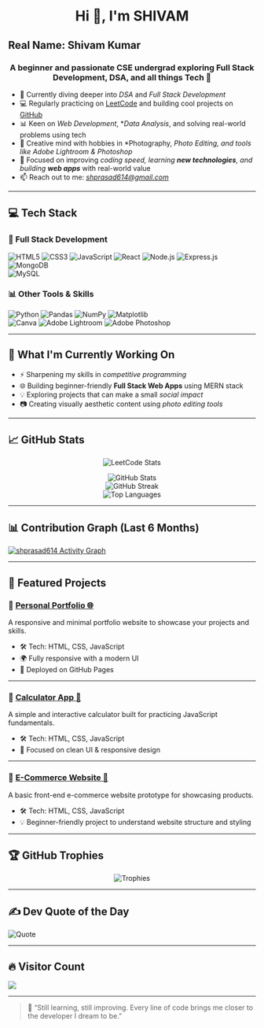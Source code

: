 <h1 align="center">Hi 👋, I'm SHIVAM</h1>
<h2>Real Name: Shivam Kumar</h2>
<h3 align="center">A beginner and passionate CSE undergrad exploring Full Stack Development, DSA, and all things Tech 🚀</h3>

- 🌱 Currently diving deeper into *DSA* and *Full Stack Development*
- 💻 Regularly practicing on [LeetCode](https://leetcode.com/u/shprasad614) and building cool projects on [GitHub](https://github.com/shprasad614)
- 📊 Keen on *Web Development*, **Data Analysis*, and solving real-world problems using tech
- 🎨 Creative mind with hobbies in *Photography, **Photo Editing*, and tools like Adobe Lightroom & Photoshop*
- 🔭 Focused on improving *coding speed, learning **new technologies**, and building **web apps*** with real-world value
- 📫 Reach out to me: *shprasad614@gmail.com*

---

## 💻 Tech Stack

### 🚀 Full Stack Development
![HTML5](https://img.shields.io/badge/html5-%23E34F26.svg?style=for-the-badge&logo=html5&logoColor=white) 
![CSS3](https://img.shields.io/badge/css3-%231572B6.svg?style=for-the-badge&logo=css3&logoColor=white) 
![JavaScript](https://img.shields.io/badge/javascript-%23F7DF1E.svg?style=for-the-badge&logo=javascript&logoColor=black) 
![React](https://img.shields.io/badge/react-%2320232a.svg?style=for-the-badge&logo=react&logoColor=%2361DAFB) 
![Node.js](https://img.shields.io/badge/node.js-6DA55F?style=for-the-badge&logo=node.js&logoColor=white) 
![Express.js](https://img.shields.io/badge/express.js-%23404d59.svg?style=for-the-badge&logo=express&logoColor=%2361DAFB) 
![MongoDB](https://img.shields.io/badge/MongoDB-%234ea94b.svg?style=for-the-badge&logo=mongodb&logoColor=white)  
![MySQL](https://img.shields.io/badge/mysql-4479A1.svg?style=for-the-badge&logo=mysql&logoColor=white)  

### 📊 Other Tools & Skills
![Python](https://img.shields.io/badge/python-3670A0?style=for-the-badge&logo=python&logoColor=ffdd54) 
![Pandas](https://img.shields.io/badge/pandas-%23150458.svg?style=for-the-badge&logo=pandas&logoColor=white) 
![NumPy](https://img.shields.io/badge/numpy-%23013243.svg?style=for-the-badge&logo=numpy&logoColor=white) 
![Matplotlib](https://img.shields.io/badge/Matplotlib-%23ffffff.svg?style=for-the-badge&logo=Matplotlib&logoColor=black)  
![Canva](https://img.shields.io/badge/Canva-%2300C4CC.svg?style=for-the-badge&logo=Canva&logoColor=white) 
![Adobe Lightroom](https://img.shields.io/badge/Adobe%20Lightroom-31A8FF.svg?style=for-the-badge&logo=Adobe%20Lightroom&logoColor=white) 
![Adobe Photoshop](https://img.shields.io/badge/adobe%20photoshop-%2331A8FF.svg?style=for-the-badge&logo=adobe%20photoshop&logoColor=white)

---

## 🚀 What I'm Currently Working On

- ⚡ Sharpening my skills in *competitive programming*
- 🌐 Building beginner-friendly **Full Stack Web Apps** using MERN stack
- 💡 Exploring projects that can make a small *social impact*
- 📷 Creating visually aesthetic content using *photo editing tools*

---

## 📈 GitHub Stats

<div align="center">

![LeetCode Stats](https://leetcard.jacoblin.cool/shprasad614?theme=dark&font=Anonymous)
<div align="center">

![GitHub Stats](https://github-readme-stats.vercel.app/api?username=shprasad614&theme=merko&hide_border=false&show_icons=true)  
![GitHub Streak](https://streak-stats.demolab.com/?user=shprasad614&theme=merko&hide_border=false)  
![Top Languages](https://github-readme-stats.vercel.app/api/top-langs/?username=shprasad614&layout=compact&theme=merko&hide_border=false)

</div>


</div>


---

## 📊 Contribution Graph (Last 6 Months)

[![shprasad614 Activity Graph](https://github-readme-activity-graph.vercel.app/graph?username=shprasad614&bg_color=0d1117&color=ffffff&line=00e676&point=ffffff&area=true&hide_border=true)](https://github.com/shprasad614)



---

## 🚀 Featured Projects


### 🔹 [Personal Portfolio 🌐](https://github.com/shprasad614/Portfolio)
A responsive and minimal portfolio website to showcase your projects and skills.  
- 🛠 Tech: HTML, CSS, JavaScript  
- 🌍 Fully responsive with a modern UI  
- 🚀 Deployed on GitHub Pages  

---

### 🔹 [Calculator App 🧮](https://github.com/shprasad614/Calculator)
A simple and interactive calculator built for practicing JavaScript fundamentals.  
- 🛠 Tech: HTML, CSS, JavaScript  
- 🎯 Focused on clean UI & responsive design  

---

### 🔹 [E-Commerce Website 🛒](https://github.com/shprasad614/e-commerce)
A basic front-end e-commerce website prototype for showcasing products.  
- 🛠 Tech: HTML, CSS, JavaScript  
- 💡 Beginner-friendly project to understand website structure and styling


---

## 🏆 GitHub Trophies

<div align="center">
  
![Trophies](https://github-profile-trophy.vercel.app/?username=shprasad614&theme=radical&no-frame=false&no-bg=true&margin-w=4)


</div>

---

## ✍ Dev Quote of the Day
![Quote](https://quotes-github-readme.vercel.app/api?type=horizontal&theme=radical)

---

## 🔥 Visitor Count
[![](https://visitcount.itsvg.in/api?id=shprasad614&icon=0&color=0)](https://visitcount.itsvg.in)


---

> 💬 “Still learning, still improving. Every line of code brings me closer to the developer I dream to be.”

<!-- Proudly created with GPRM ( https://gprm.itsvg.in ) -->
